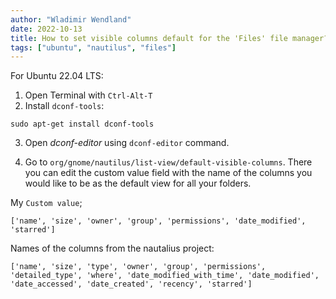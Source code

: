 ```yaml
---
author: "Wladimir Wendland"
date: 2022-10-13
title: How to set visible columns default for the 'Files' file manager?
tags: ["ubuntu", "nautilus", "files"]
---
```


For Ubuntu 22.04 LTS:

1. Open Terminal with `Ctrl-Alt-T`
2. Install `dconf-tools`:

~~~shell
sudo apt-get install dconf-tools
~~~

3. Open _dconf-editor_ using `dconf-editor` command.

4. Go to `org/gnome/nautilus/list-view/default-visible-columns`. There you can edit the custom value field with the name of the columns you would like to be as the default view for all your folders.


My `Custom value`;
~~~
['name', 'size', 'owner', 'group', 'permissions', 'date_modified', 'starred']
~~~

Names of the columns from the nautalius project:
~~~
['name', 'size', 'type', 'owner', 'group', 'permissions', 'detailed_type', 'where', 'date_modified_with_time', 'date_modified', 'date_accessed', 'date_created', 'recency', 'starred']
~~~
